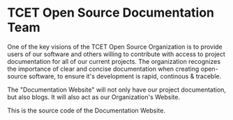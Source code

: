 # TCET Open Source Documentation Team

One of the key visions of the TCET Open Source Organization is to provide users of our software and others willing to contribute with access to project documentation for all of our current projects. The organization recognizes the importance of clear and concise documentation when creating open-source software, to ensure it's development is rapid, continous & traceble.

The "Documentation Website" will not only have our project documentation, but also blogs. It will also act as our Organization's Website.

This is the source code of the Documentation Website.